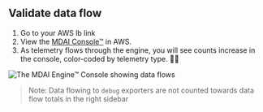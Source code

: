 ## Validate data flow

1. Go to your AWS lb link
2. View the [MDAI Console™](localhost:5173) in AWS.
3. As telemetry flows through the engine, you will see counts increase in the console, color-coded by telemetry type. 🐙🎉

![The MDAI Engine™ Console showing data flows](../media/console-data-flow.png)

> Note: Data flowing to `debug` exporters are not counted towards data flow totals in the right sidebar

